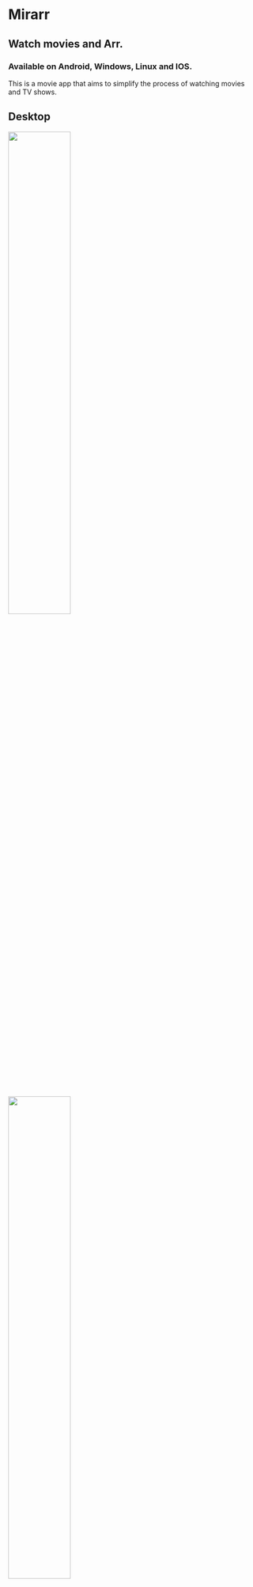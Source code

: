 # Mirarr

## Watch movies and Arr.

### Available on Android, Windows, Linux and IOS.

This is a movie app that aims to simplify the process of watching movies and TV shows.


## Desktop

<img src="https://github.com/user-attachments/assets/e65dd5ca-bd2f-443f-9cd7-d162c9c7245f" width="50%" >
<img src="https://github.com/user-attachments/assets/6997a0fa-fa88-4cf7-9096-f87f5ccaffc7" width="50%">

## Mobile
![Screenshot_20241116_171816](https://github.com/user-attachments/assets/fbdfc3f2-8e38-4787-9a47-bc67df8af172) ![Screenshot_20241116_171723](https://github.com/user-attachments/assets/7beb0804-b33f-4976-b95e-771316eedee8) ![Screenshot_20241116_171651](https://github.com/user-attachments/assets/1e9b5380-581a-470e-a434-a6a62fc2ccbe)



### Features

- Trending movies and TV shows
- Seperate movies and TV shows by genre
- Watchlist, Favorites and Rating
- Feed of released movies and TV shows.
- External links to movies and TV shows to watch.
- External links to get the movies and TV shows.
- Custom searching
- TV shows ratings table

### Download

Head over to the [releases](https://github.com/mirarr-app/mirarr/releases) page.
Download Apk for android.
Download mirarr-windows.zip for Windows.
Download mirrar.zip for Linux.
Download mirrar.ipa for sideloading on IOS.

Note: On linux you need to have `xdg-user-dirs` package installed.

### Some stuff needs extra love

The app supports custom styles for special movies and TV shows that have enough character.
You can suggest/request more of them in [this issue](https://github.com/mirarr-app/mirarr/issues/58).

#### Do I need to login?

No you don't have to. But the login process enables extra features like watchlist, favorties and rating which are all handled with TMDB.

#### Privacy concerns

- Of course the app is fully open source and always built from github actions.
- The optional login process is handled with TMDB and no information is logged anywhere else.

#### Special thanks

- [TMDB](https://www.themoviedb.org/) for their great free, open source API.
- [OMDB](http://www.omdbapi.com/) for their mostly free API.
- [scnsrc](https://scnsrc.me/) for their great RSS feed of released movies.
- External resources who we refer to when playing movies/TV shows.
- vidsrc for dl links.
- TV chart for TV shows table.


#### Support
Consider starring the project.

[Consider donating](https://github.com/mirarr-app/mirarr/blob/main/DONATION.md)
